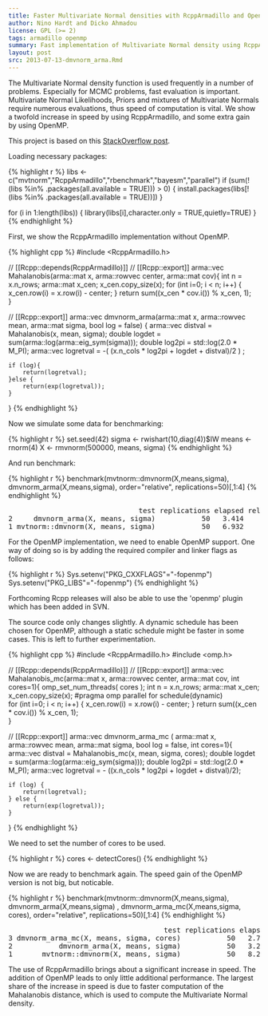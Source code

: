 ```yaml
---
title: Faster Multivariate Normal densities with RcppArmadillo and OpenMP
author: Nino Hardt and Dicko Ahmadou
license: GPL (>= 2)
tags: armadillo openmp
summary: Fast implementation of Multivariate Normal density using RcppArmadillo and OpenMP.
layout: post
src: 2013-07-13-dmvnorm_arma.Rmd
---
```


The Multivariate Normal density function is used frequently
in a number of problems. Especially for MCMC problems, fast 
evaluation is important. Multivariate Normal Likelihoods, 
Priors and mixtures of Multivariate Normals require numerous 
evaluations, thus speed of computation is vital. 
We show a twofold increase in speed by using RcppArmadillo, 
and some extra gain by using OpenMP.

This project is based on this [StackOverflow post](http://stackoverflow.com/questions/17617618/dmvnorm-mvn-density-rcpparmadillo-implementation-slower-than-r-package-includi). 

Loading necessary packages:

{% highlight r %}
libs <- c("mvtnorm","RcppArmadillo","rbenchmark","bayesm","parallel")
if (sum(!(libs %in% .packages(all.available = TRUE))) > 0) {
    install.packages(libs[!(libs %in% .packages(all.available = TRUE))])
}

for (i in 1:length(libs)) {
    library(libs[i],character.only = TRUE,quietly=TRUE)
}
{% endhighlight %}



First, we show the RcppArmadillo implementation without OpenMP.

{% highlight cpp %}
#include <RcppArmadillo.h>

// [[Rcpp::depends(RcppArmadillo)]]
// [[Rcpp::export]]
arma::vec Mahalanobis(arma::mat x, arma::rowvec center, arma::mat cov){
    int n = x.n_rows;
    arma::mat x_cen;
    x_cen.copy_size(x);
    for (int i=0; i < n; i++) {
        x_cen.row(i) = x.row(i) - center;
    }
    return sum((x_cen * cov.i()) % x_cen, 1);    
}

// [[Rcpp::export]]
arma::vec dmvnorm_arma(arma::mat x,  arma::rowvec mean,  arma::mat sigma, bool log = false) { 
    arma::vec distval = Mahalanobis(x,  mean, sigma);
    double logdet = sum(arma::log(arma::eig_sym(sigma)));
    double log2pi = std::log(2.0 * M_PI);
    arma::vec logretval = -( (x.n_cols * log2pi + logdet + distval)/2  ) ;
    
    if (log){ 
        return(logretval);
    }else { 
        return(exp(logretval));
    }
}
{% endhighlight %}


Now we simulate some data for benchmarking:

{% highlight r %}
set.seed(42)
sigma <- rwishart(10,diag(4))$IW
means <- rnorm(4)
X     <- rmvnorm(500000, means, sigma)
{% endhighlight %}


And run benchmark:

{% highlight r %}
benchmark(mvtnorm::dmvnorm(X,means,sigma), 
          dmvnorm_arma(X,means,sigma), 
 	  order="relative", replications=50)[,1:4]
{% endhighlight %}



<pre class="output">
                               test replications elapsed relative
2     dmvnorm_arma(X, means, sigma)           50   3.414     1.00
1 mvtnorm::dmvnorm(X, means, sigma)           50   6.932     2.03
</pre>



For the OpenMP implementation, we need to enable OpenMP support.
One way of doing so is by adding the required compiler and linker
flags as follows:


{% highlight r %}
Sys.setenv("PKG_CXXFLAGS"="-fopenmp")
Sys.setenv("PKG_LIBS"="-fopenmp")
{% endhighlight %}


Forthcoming Rcpp releases will also be able to use the 'openmp' plugin which
has been added in SVN.

The source code only changes slightly. A dynamic 
schedule has been chosen for OpenMP, although a static schedule might be
faster  in some cases. This is left to further experimentation.


{% highlight cpp %}
#include <RcppArmadillo.h>
#include <omp.h>

// [[Rcpp::depends(RcppArmadillo)]]
// [[Rcpp::export]]
arma::vec Mahalanobis_mc(arma::mat x, arma::rowvec center, arma::mat cov, int cores=1){
    omp_set_num_threads( cores );
    int n = x.n_rows;
    arma::mat x_cen;
    x_cen.copy_size(x);
    #pragma omp parallel for schedule(dynamic)   
    for (int i=0; i < n; i++) {
        x_cen.row(i) = x.row(i) - center;
    }
    return sum((x_cen * cov.i()) % x_cen, 1);    
}

// [[Rcpp::export]]
arma::vec dmvnorm_arma_mc ( arma::mat x,  arma::rowvec mean,  arma::mat sigma, bool log = false, int cores=1){ 
    arma::vec distval = Mahalanobis_mc(x,  mean, sigma, cores);
    double logdet = sum(arma::log(arma::eig_sym(sigma)));
    double log2pi = std::log(2.0 * M_PI);
    arma::vec logretval = - ((x.n_cols * log2pi + logdet + distval)/2);
    
    if (log) { 
        return(logretval);
    } else { 
        return(exp(logretval));
    }
}
{% endhighlight %}



We need to set the number of cores to be used. 

{% highlight r %}
cores <- detectCores()
{% endhighlight %}


Now we are ready to benchmark again. The speed gain of 
the OpenMP version is not big, but noticable. 


{% highlight r %}
benchmark(mvtnorm::dmvnorm(X,means,sigma), 
          dmvnorm_arma(X,means,sigma) ,
          dmvnorm_arma_mc(X,means,sigma, cores), 
	  order="relative", replications=50)[,1:4]
{% endhighlight %}



<pre class="output">
                                     test replications elapsed relative
3 dmvnorm_arma_mc(X, means, sigma, cores)           50   2.782    1.000
2           dmvnorm_arma(X, means, sigma)           50   3.298    1.185
1       mvtnorm::dmvnorm(X, means, sigma)           50   8.219    2.954
</pre>


The use of RcppArmadillo brings about a significant increase 
in speed. The addition of OpenMP leads to only little 
additional performance. The largest share of the increase 
in speed is due to faster computation of the Mahalanobis distance, 
which is used to compute the Multivariate Normal density.

